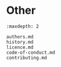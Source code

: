# Other

```{toctree}
:maxdepth: 2

authors.md
history.md
licence.md
code-of-conduct.md
contributing.md
```
